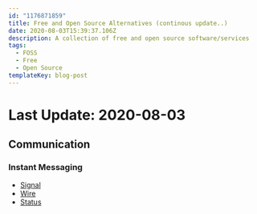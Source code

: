 ```yaml
---
id: "1176871859"
title: Free and Open Source Alternatives (continous update..)
date: 2020-08-03T15:39:37.106Z
description: A collection of free and open source software/services
tags:
  - FOSS
  - Free
  - Open Source
templateKey: blog-post
---
```

# Last Update: 2020-08-03

## Communication

### Instant Messaging
* [Signal](https://signal.org/)
* [Wire](https://wire.com/)
* [Status](https://status.im/)